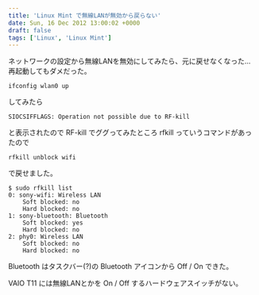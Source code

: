 ```yaml
---
title: 'Linux Mint で無線LANが無効から戻らない'
date: Sun, 16 Dec 2012 13:00:02 +0000
draft: false
tags: ['Linux', 'Linux Mint']
---
```


ネットワークの設定から無線LANを無効にしてみたら、元に戻せなくなった... 再起動してもダメだった。

```
ifconfig wlan0 up
```

してみたら

```
SIOCSIFFLAGS: Operation not possible due to RF-kill
```

と表示されたので RF-kill でググってみたところ rfkill っていうコマンドがあったので

```
rfkill unblock wifi
```

で戻せました。

```
$ sudo rfkill list
0: sony-wifi: Wireless LAN
	Soft blocked: no
	Hard blocked: no
1: sony-bluetooth: Bluetooth
	Soft blocked: yes
	Hard blocked: no
2: phy0: Wireless LAN
	Soft blocked: no
	Hard blocked: no
```

Bluetooth はタスクバー(?)の Bluetooth アイコンから Off / On できた。

VAIO T11 には無線LANとかを On / Off するハードウェアスイッチがない。

